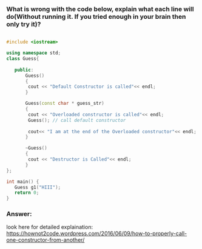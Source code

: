 ### What is wrong with the code below, explain what each line will do(Without running it. If you tried enough in your brain then only try it)?
 ``` C++

#include <iostream>

using namespace std;
class Guess{
    
    public:
        Guess()
        {
         cout << "Default Constructor is called"<< endl;
        }

        Guess(const char * guess_str)
        {
         cout << "Overloaded constructor is called"<< endl;
         Guess(); // call default constructor
         
         cout<< "I am at the end of the Overloaded constructor"<< endl;
        }

        ~Guess()
        {
         cout << "Destructor is Called"<< endl;
        }
};

int main() {
    Guess g1("HIII");
    return 0;
}

```

### Answer:

look here for detailed explaination:
https://hownot2code.wordpress.com/2016/06/09/how-to-properly-call-one-constructor-from-another/


